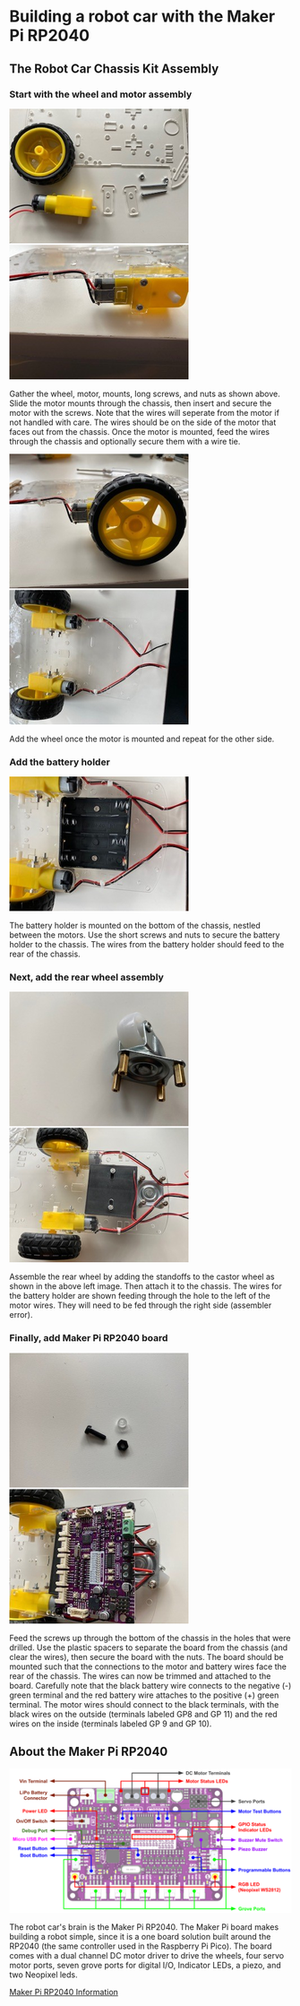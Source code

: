 # Building a robot car with the Maker Pi RP2040

## The Robot Car Chassis Kit Assembly

### Start with the wheel and motor assembly

![Wheel Parts](./img/WheelParts.jpg)![Motor Assembly](./img/MotorAssembly.jpg)

Gather the wheel, motor, mounts, long screws, and nuts as shown above.  Slide the motor mounts through the chassis, then insert and secure the motor with the screws.  Note that the wires will seperate from the motor if not handled with care.  The wires should be on the side of the motor that faces out from the chassis.  Once the motor is mounted, feed the wires through the chassis and optionally secure them with a wire tie.

![Wheel Added](./img/WheelAdded.jpg)![Motor Wires](./img/MotorWires.jpg)

Add the wheel once the motor is mounted and repeat for the other side.

### Add the battery holder

![Battery Holder](./img/BatteryHolder.jpg)

The battery holder is mounted on the bottom of the chassis, nestled between the motors.  Use the short screws and nuts to secure the battery holder to the chassis.  The wires from the battery holder should feed to the rear of the chassis.

### Next, add the rear wheel assembly

![Rear Wheel](./img/RearWheel.jpg)![Rear Wheel Added](./img/RearWheelAssembled.jpg)

Assemble the rear wheel by adding the standoffs to the castor wheel as shown in the above left image.  Then attach it to the chassis.  The wires for the battery holder are shown feeding through the hole to the left of the motor wires.  They will need to be fed through the right side (assembler error).

### Finally, add Maker Pi RP2040 board

![Nut and Bolt](./img/NutAndBolt.jpg)![Rear Wire View](./img/RearWires.jpg)

Feed the screws up through the bottom of the chassis in the holes that were drilled.  Use the plastic spacers to separate the board from the chassis (and clear the wires), then secure the board with the nuts.  The board should be mounted such that the connections to the motor and battery wires face the rear of the chassis.  The wires can now be trimmed and attached to the board.  Carefully note that the black battery wire connects to the negative (-) green terminal and the red battery wire attaches to the positive (+) green terminal.  The motor wires should connect to the black terminals, with the black wires on the outside (terminals labeled GP8 and GP 11) and the red wires on the inside (terminals labeled GP 9 and GP 10).

## About the Maker Pi RP2040

![Maker Pi RP2040](./img/maker-pi-rp2040-top-view.png)

The robot car's brain is the Maker Pi RP2040.  The Maker Pi board makes building a robot simple, since it is a one board solution built around the RP2040 (the same controller used in the Raspberry Pi Pico).  The board comes with a dual channel DC motor driver to drive the wheels, four servo motor ports, seven grove ports for digital I/O, Indicator LEDs, a piezo, and two Neopixel leds.

[Maker Pi RP2040 Information](https://www.cytron.io/p-maker-pi-rp2040-simplifying-robotics-with-raspberry-pi-rp2040)
